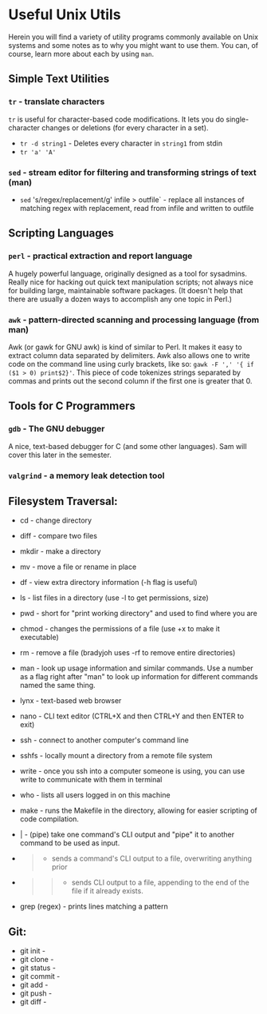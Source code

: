 Useful Unix Utils
=================

Herein you will find a variety of utility programs commonly available on
Unix systems and some notes as to why you might want to use them.  You can,
of course, learn more about each by using `man`.

Simple Text Utilities
---------------------

### `tr` - translate characters

`tr` is useful for character-based code modifications.  It lets you do
single-character changes or deletions (for every character in a set).

* `tr -d string1` - Deletes every character in `string1` from stdin
* `tr 'a' 'A'`

### `sed` - stream editor for filtering and transforming strings of text (man)

* `sed` 's/regex/replacement/g' infile > outfile` - replace all instances of
  matching regex with replacement, read from infile and written to outfile
 
Scripting Languages
-------------------

### `perl` - practical extraction and report language

A hugely powerful language, originally designed as a tool for sysadmins.
Really nice for hacking out quick text manipulation scripts; not always
nice for building large, maintainable software packages.  (It doesn't help
that there are usually a dozen ways to accomplish any one topic in Perl.)

### `awk` - pattern-directed scanning and processing language (from man)

Awk (or gawk for GNU awk) is kind of similar to Perl. It makes it easy to
extract column data separated by delimiters. Awk also allows one to write
code on the command line using curly brackets, like so: 
`gawk -F ',' '{ if ($1 > 0) print$2}'`.
This piece of code tokenizes strings separated by commas and prints out the
second column if the first one is greater that 0.

Tools for C Programmers
-----------------------

### `gdb` - The GNU debugger

A nice, text-based debugger for C (and some other languages).  Sam will
cover this later in the semester.

### `valgrind` - a memory leak detection tool

Filesystem Traversal:
---------------------

* cd - change directory
* diff - compare two files
* mkdir - make a directory
* mv - move a file or rename in place
* df - view extra directory information (-h flag is useful)
* ls - list files in a directory (use -l to get permissions, size)
* pwd - short for "print working directory" and used to find where you are
* chmod - changes the permissions of a file (use +x to make it executable)
* rm - remove a file (bradyjoh uses -rf to remove entire directories)

* man <utility> - look up usage information and similar commands. Use a 
	number as a flag right after "man" to look up information for different 
	commands named the same thing.
* lynx - text-based web browser
* nano - CLI text editor (CTRL+X and then CTRL+Y and then ENTER to exit)
* ssh - connect to another computer's command line
* sshfs - locally mount a directory from a remote file system
* write <username> - once you ssh into a computer someone is using, you can
	use write to communicate with them in terminal
* who - lists all users logged in on this machine
* make - runs the Makefile in the directory, allowing for easier scripting of
	code compilation.

* | - (pipe) take one command's CLI output and "pipe" it to another command 
	to be used as input.
* > - sends a command's CLI output to a file, overwriting anything prior
* >> - sends CLI output to a file, appending to the end of the file if it 
	already exists.
* grep (regex) - prints lines matching a pattern 

Git:
----

* git init - 
* git clone -
* git status - 
* git commit - 
* git add - 
* git push - 
* git diff -
